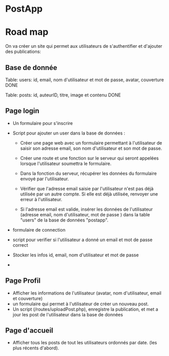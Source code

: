 # PostApp

# Road map

On va créer un site qui permet aux utilisateurs de s'authentifier et d'ajouter des publications:

## Base de donnée

Table: users: id, email, nom d'utilisateur et mot de passe, avatar, couverture DONE

Table: posts: id, auteurID, titre, image et contenu DONE

## Page login

- Un formulaire pour s'inscrire
- Script pour ajouter un user dans la base de données :

    - Créer une page web avec un formulaire permettant à l'utilisateur de saisir son adresse email, son nom d'utilisateur et son mot de passe.

    - Créer une route et une fonction sur le serveur qui seront appelées lorsque l'utilisateur soumettra le formulaire.

    - Dans la fonction du serveur, récupérer les données du formulaire envoyé par l'utilisateur.

    - Vérifier que l'adresse email saisie par l'utilisateur n'est pas déjà utilisée par un autre compte. Si elle est déjà utilisée, renvoyer une erreur à l'utilisateur.

    - Si l'adresse email est valide, insérer les données de l'utilisateur (adresse email, nom d'utilisateur, mot de passe ) dans la table "users" de la base de données "postapp".



- formulaire de connection 
- script pour verifier si l'utilisateur a donné un email et mot de passe correct
- Stocker les infos id, email, nom d'utilisateur et mot de passe

-
## Page Profil

- Afficher les informations de l'utilisateur (avatar, nom d'utilisateur, email et couverture) 
- un formulaire qui permet à l'utilisateur de créer un nouveau post. 
- Un script (/routes/uploadPost.php), enregistre la publication, et met a jour les post de l'utilisateur dans la base de données

## Page d'accueil

- Afficher tous les posts de tout les utilisateurs ordonnés par date. (les plus récents d'abord).

